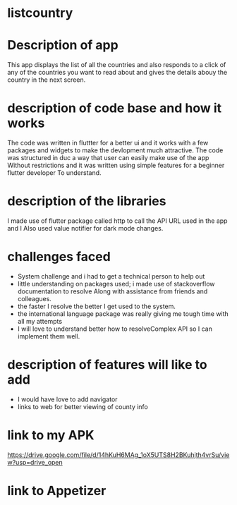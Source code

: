 # listcountry

# Description of app
This app displays the list of all the countries and also responds to a 
click of any of the countries you want to read about and gives the details abouy the 
country in the next screen.

# description of code base and how it works
The code was written in fluttter for a better ui and it works with a few 
packages and widgets to make the devlopment much attractive.
The code was structured in duc a way that user can easily make use of the app 
Without restrictions and it was written using simple features for a beginner flutter developer
To understand.


# description of the libraries
I made use of flutter package called http to call the API URL used in the app and I
Also used value notifier for dark mode changes.


# challenges faced
- System challenge and i had to get a technical person to help out
- little understanding on packages used; i made use of stackoverflow documentation to resolve
Along with assistance from friends and colleagues.
- the faster I resolve the better I get used to the system. 
- the international language package was really giving me tough time with all my attempts
-  I will love to understand better how to resolveComplex API so I can implement them well.


# description of features will like to add
- I would have love to add navigator
- links to web for better viewing of county info

# link to my APK
https://drive.google.com/file/d/14hKuH6MAg_1oX5UTS8H2BKuhjth4vrSu/view?usp=drive_open
# link to Appetizer

